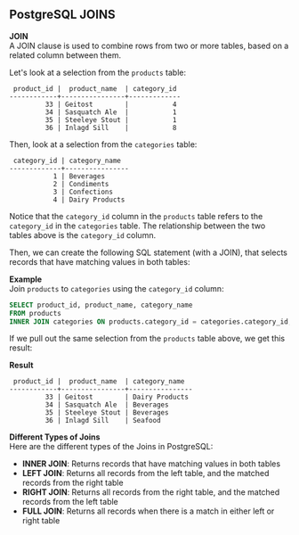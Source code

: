 
## **PostgreSQL JOINS**

**JOIN**  
A JOIN clause is used to combine rows from two or more tables, based on a related column between them.

Let's look at a selection from the `products` table:

```
 product_id |  product_name  | category_id
------------+----------------+-------------
         33 | Geitost        |           4
         34 | Sasquatch Ale  |           1
         35 | Steeleye Stout |           1
         36 | Inlagd Sill    |           8
```

Then, look at a selection from the `categories` table:

```
 category_id | category_name
-------------+----------------
           1 | Beverages
           2 | Condiments
           3 | Confections
           4 | Dairy Products
```

Notice that the `category_id` column in the `products` table refers to the `category_id` in the `categories` table. The relationship between the two tables above is the `category_id` column.

Then, we can create the following SQL statement (with a JOIN), that selects records that have matching values in both tables:

**Example**  
Join `products` to `categories` using the `category_id` column:

```sql
SELECT product_id, product_name, category_name
FROM products
INNER JOIN categories ON products.category_id = categories.category_id;
```

If we pull out the same selection from the `products` table above, we get this result:

**Result**

```
 product_id |  product_name  | category_name
------------+----------------+----------------
         33 | Geitost        | Dairy Products
         34 | Sasquatch Ale  | Beverages
         35 | Steeleye Stout | Beverages
         36 | Inlagd Sill    | Seafood
```

**Different Types of Joins**  
Here are the different types of the Joins in PostgreSQL:

- **INNER JOIN**: Returns records that have matching values in both tables  
- **LEFT JOIN**: Returns all records from the left table, and the matched records from the right table  
- **RIGHT JOIN**: Returns all records from the right table, and the matched records from the left table  
- **FULL JOIN**: Returns all records when there is a match in either left or right table  
